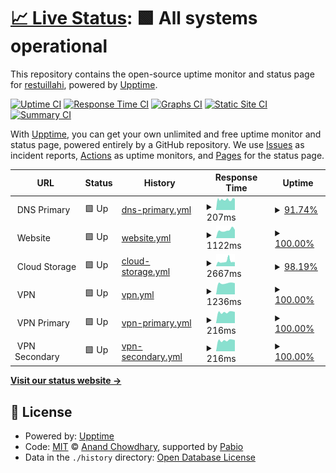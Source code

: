 # [📈 Live Status](https://restuillahi.github.io/uptime): <!--live status--> **🟩 All systems operational**

This repository contains the open-source uptime monitor and status page for [restuillahi](https://restuillahi.github.io/uptime), powered by [Upptime](https://github.com/upptime/upptime).

[![Uptime CI](https://github.com/restuillahi/uptime/workflows/Uptime%20CI/badge.svg)](https://github.com/restuillahi/uptime/actions?query=workflow%3A%22Uptime+CI%22)
[![Response Time CI](https://github.com/restuillahi/uptime/workflows/Response%20Time%20CI/badge.svg)](https://github.com/restuillahi/uptime/actions?query=workflow%3A%22Response+Time+CI%22)
[![Graphs CI](https://github.com/restuillahi/uptime/workflows/Graphs%20CI/badge.svg)](https://github.com/restuillahi/uptime/actions?query=workflow%3A%22Graphs+CI%22)
[![Static Site CI](https://github.com/restuillahi/uptime/workflows/Static%20Site%20CI/badge.svg)](https://github.com/restuillahi/uptime/actions?query=workflow%3A%22Static+Site+CI%22)
[![Summary CI](https://github.com/restuillahi/uptime/workflows/Summary%20CI/badge.svg)](https://github.com/restuillahi/uptime/actions?query=workflow%3A%22Summary+CI%22)

With [Upptime](https://upptime.js.org), you can get your own unlimited and free uptime monitor and status page, powered entirely by a GitHub repository. We use [Issues](https://github.com/restuillahi/uptime/issues) as incident reports, [Actions](https://github.com/restuillahi/uptime/actions) as uptime monitors, and [Pages](https://restuillahi.github.io/uptime) for the status page.

<!--start: status pages-->
<!-- This summary is generated by Upptime (https://github.com/upptime/upptime) -->
<!-- Do not edit this manually, your changes will be overwritten -->
<!-- prettier-ignore -->
| URL | Status | History | Response Time | Uptime |
| --- | ------ | ------- | ------------- | ------ |
| <img alt="" src="https://icons.duckduckgo.com/ip3/null.ico" height="13"> DNS Primary | 🟩 Up | [dns-primary.yml](https://github.com/restuillahi/uptime/commits/HEAD/history/dns-primary.yml) | <details><summary><img alt="Response time graph" src="./graphs/dns-primary/response-time-week.png" height="20"> 207ms</summary><br><a href="https://restuillahi.github.io/uptime/history/dns-primary"><img alt="Response time 214" src="https://img.shields.io/endpoint?url=https%3A%2F%2Fraw.githubusercontent.com%2Frestuillahi%2Fuptime%2FHEAD%2Fapi%2Fdns-primary%2Fresponse-time.json"></a><br><a href="https://restuillahi.github.io/uptime/history/dns-primary"><img alt="24-hour response time 220" src="https://img.shields.io/endpoint?url=https%3A%2F%2Fraw.githubusercontent.com%2Frestuillahi%2Fuptime%2FHEAD%2Fapi%2Fdns-primary%2Fresponse-time-day.json"></a><br><a href="https://restuillahi.github.io/uptime/history/dns-primary"><img alt="7-day response time 207" src="https://img.shields.io/endpoint?url=https%3A%2F%2Fraw.githubusercontent.com%2Frestuillahi%2Fuptime%2FHEAD%2Fapi%2Fdns-primary%2Fresponse-time-week.json"></a><br><a href="https://restuillahi.github.io/uptime/history/dns-primary"><img alt="30-day response time 211" src="https://img.shields.io/endpoint?url=https%3A%2F%2Fraw.githubusercontent.com%2Frestuillahi%2Fuptime%2FHEAD%2Fapi%2Fdns-primary%2Fresponse-time-month.json"></a><br><a href="https://restuillahi.github.io/uptime/history/dns-primary"><img alt="1-year response time 214" src="https://img.shields.io/endpoint?url=https%3A%2F%2Fraw.githubusercontent.com%2Frestuillahi%2Fuptime%2FHEAD%2Fapi%2Fdns-primary%2Fresponse-time-year.json"></a></details> | <details><summary><a href="https://restuillahi.github.io/uptime/history/dns-primary">91.74%</a></summary><a href="https://restuillahi.github.io/uptime/history/dns-primary"><img alt="All-time uptime 99.45%" src="https://img.shields.io/endpoint?url=https%3A%2F%2Fraw.githubusercontent.com%2Frestuillahi%2Fuptime%2FHEAD%2Fapi%2Fdns-primary%2Fuptime.json"></a><br><a href="https://restuillahi.github.io/uptime/history/dns-primary"><img alt="24-hour uptime 100.00%" src="https://img.shields.io/endpoint?url=https%3A%2F%2Fraw.githubusercontent.com%2Frestuillahi%2Fuptime%2FHEAD%2Fapi%2Fdns-primary%2Fuptime-day.json"></a><br><a href="https://restuillahi.github.io/uptime/history/dns-primary"><img alt="7-day uptime 91.74%" src="https://img.shields.io/endpoint?url=https%3A%2F%2Fraw.githubusercontent.com%2Frestuillahi%2Fuptime%2FHEAD%2Fapi%2Fdns-primary%2Fuptime-week.json"></a><br><a href="https://restuillahi.github.io/uptime/history/dns-primary"><img alt="30-day uptime 98.10%" src="https://img.shields.io/endpoint?url=https%3A%2F%2Fraw.githubusercontent.com%2Frestuillahi%2Fuptime%2FHEAD%2Fapi%2Fdns-primary%2Fuptime-month.json"></a><br><a href="https://restuillahi.github.io/uptime/history/dns-primary"><img alt="1-year uptime 99.45%" src="https://img.shields.io/endpoint?url=https%3A%2F%2Fraw.githubusercontent.com%2Frestuillahi%2Fuptime%2FHEAD%2Fapi%2Fdns-primary%2Fuptime-year.json"></a></details>
| <img alt="" src="https://icons.duckduckgo.com/ip3/null.ico" height="13"> Website | 🟩 Up | [website.yml](https://github.com/restuillahi/uptime/commits/HEAD/history/website.yml) | <details><summary><img alt="Response time graph" src="./graphs/website/response-time-week.png" height="20"> 1122ms</summary><br><a href="https://restuillahi.github.io/uptime/history/website"><img alt="Response time 1021" src="https://img.shields.io/endpoint?url=https%3A%2F%2Fraw.githubusercontent.com%2Frestuillahi%2Fuptime%2FHEAD%2Fapi%2Fwebsite%2Fresponse-time.json"></a><br><a href="https://restuillahi.github.io/uptime/history/website"><img alt="24-hour response time 1169" src="https://img.shields.io/endpoint?url=https%3A%2F%2Fraw.githubusercontent.com%2Frestuillahi%2Fuptime%2FHEAD%2Fapi%2Fwebsite%2Fresponse-time-day.json"></a><br><a href="https://restuillahi.github.io/uptime/history/website"><img alt="7-day response time 1122" src="https://img.shields.io/endpoint?url=https%3A%2F%2Fraw.githubusercontent.com%2Frestuillahi%2Fuptime%2FHEAD%2Fapi%2Fwebsite%2Fresponse-time-week.json"></a><br><a href="https://restuillahi.github.io/uptime/history/website"><img alt="30-day response time 1006" src="https://img.shields.io/endpoint?url=https%3A%2F%2Fraw.githubusercontent.com%2Frestuillahi%2Fuptime%2FHEAD%2Fapi%2Fwebsite%2Fresponse-time-month.json"></a><br><a href="https://restuillahi.github.io/uptime/history/website"><img alt="1-year response time 1021" src="https://img.shields.io/endpoint?url=https%3A%2F%2Fraw.githubusercontent.com%2Frestuillahi%2Fuptime%2FHEAD%2Fapi%2Fwebsite%2Fresponse-time-year.json"></a></details> | <details><summary><a href="https://restuillahi.github.io/uptime/history/website">100.00%</a></summary><a href="https://restuillahi.github.io/uptime/history/website"><img alt="All-time uptime 99.71%" src="https://img.shields.io/endpoint?url=https%3A%2F%2Fraw.githubusercontent.com%2Frestuillahi%2Fuptime%2FHEAD%2Fapi%2Fwebsite%2Fuptime.json"></a><br><a href="https://restuillahi.github.io/uptime/history/website"><img alt="24-hour uptime 100.00%" src="https://img.shields.io/endpoint?url=https%3A%2F%2Fraw.githubusercontent.com%2Frestuillahi%2Fuptime%2FHEAD%2Fapi%2Fwebsite%2Fuptime-day.json"></a><br><a href="https://restuillahi.github.io/uptime/history/website"><img alt="7-day uptime 100.00%" src="https://img.shields.io/endpoint?url=https%3A%2F%2Fraw.githubusercontent.com%2Frestuillahi%2Fuptime%2FHEAD%2Fapi%2Fwebsite%2Fuptime-week.json"></a><br><a href="https://restuillahi.github.io/uptime/history/website"><img alt="30-day uptime 100.00%" src="https://img.shields.io/endpoint?url=https%3A%2F%2Fraw.githubusercontent.com%2Frestuillahi%2Fuptime%2FHEAD%2Fapi%2Fwebsite%2Fuptime-month.json"></a><br><a href="https://restuillahi.github.io/uptime/history/website"><img alt="1-year uptime 99.71%" src="https://img.shields.io/endpoint?url=https%3A%2F%2Fraw.githubusercontent.com%2Frestuillahi%2Fuptime%2FHEAD%2Fapi%2Fwebsite%2Fuptime-year.json"></a></details>
| <img alt="" src="https://icons.duckduckgo.com/ip3/null.ico" height="13"> Cloud Storage | 🟩 Up | [cloud-storage.yml](https://github.com/restuillahi/uptime/commits/HEAD/history/cloud-storage.yml) | <details><summary><img alt="Response time graph" src="./graphs/cloud-storage/response-time-week.png" height="20"> 2667ms</summary><br><a href="https://restuillahi.github.io/uptime/history/cloud-storage"><img alt="Response time 2098" src="https://img.shields.io/endpoint?url=https%3A%2F%2Fraw.githubusercontent.com%2Frestuillahi%2Fuptime%2FHEAD%2Fapi%2Fcloud-storage%2Fresponse-time.json"></a><br><a href="https://restuillahi.github.io/uptime/history/cloud-storage"><img alt="24-hour response time 2210" src="https://img.shields.io/endpoint?url=https%3A%2F%2Fraw.githubusercontent.com%2Frestuillahi%2Fuptime%2FHEAD%2Fapi%2Fcloud-storage%2Fresponse-time-day.json"></a><br><a href="https://restuillahi.github.io/uptime/history/cloud-storage"><img alt="7-day response time 2667" src="https://img.shields.io/endpoint?url=https%3A%2F%2Fraw.githubusercontent.com%2Frestuillahi%2Fuptime%2FHEAD%2Fapi%2Fcloud-storage%2Fresponse-time-week.json"></a><br><a href="https://restuillahi.github.io/uptime/history/cloud-storage"><img alt="30-day response time 2287" src="https://img.shields.io/endpoint?url=https%3A%2F%2Fraw.githubusercontent.com%2Frestuillahi%2Fuptime%2FHEAD%2Fapi%2Fcloud-storage%2Fresponse-time-month.json"></a><br><a href="https://restuillahi.github.io/uptime/history/cloud-storage"><img alt="1-year response time 2098" src="https://img.shields.io/endpoint?url=https%3A%2F%2Fraw.githubusercontent.com%2Frestuillahi%2Fuptime%2FHEAD%2Fapi%2Fcloud-storage%2Fresponse-time-year.json"></a></details> | <details><summary><a href="https://restuillahi.github.io/uptime/history/cloud-storage">98.19%</a></summary><a href="https://restuillahi.github.io/uptime/history/cloud-storage"><img alt="All-time uptime 99.22%" src="https://img.shields.io/endpoint?url=https%3A%2F%2Fraw.githubusercontent.com%2Frestuillahi%2Fuptime%2FHEAD%2Fapi%2Fcloud-storage%2Fuptime.json"></a><br><a href="https://restuillahi.github.io/uptime/history/cloud-storage"><img alt="24-hour uptime 100.00%" src="https://img.shields.io/endpoint?url=https%3A%2F%2Fraw.githubusercontent.com%2Frestuillahi%2Fuptime%2FHEAD%2Fapi%2Fcloud-storage%2Fuptime-day.json"></a><br><a href="https://restuillahi.github.io/uptime/history/cloud-storage"><img alt="7-day uptime 98.19%" src="https://img.shields.io/endpoint?url=https%3A%2F%2Fraw.githubusercontent.com%2Frestuillahi%2Fuptime%2FHEAD%2Fapi%2Fcloud-storage%2Fuptime-week.json"></a><br><a href="https://restuillahi.github.io/uptime/history/cloud-storage"><img alt="30-day uptime 99.35%" src="https://img.shields.io/endpoint?url=https%3A%2F%2Fraw.githubusercontent.com%2Frestuillahi%2Fuptime%2FHEAD%2Fapi%2Fcloud-storage%2Fuptime-month.json"></a><br><a href="https://restuillahi.github.io/uptime/history/cloud-storage"><img alt="1-year uptime 99.22%" src="https://img.shields.io/endpoint?url=https%3A%2F%2Fraw.githubusercontent.com%2Frestuillahi%2Fuptime%2FHEAD%2Fapi%2Fcloud-storage%2Fuptime-year.json"></a></details>
| <img alt="" src="https://icons.duckduckgo.com/ip3/null.ico" height="13"> VPN | 🟩 Up | [vpn.yml](https://github.com/restuillahi/uptime/commits/HEAD/history/vpn.yml) | <details><summary><img alt="Response time graph" src="./graphs/vpn/response-time-week.png" height="20"> 1236ms</summary><br><a href="https://restuillahi.github.io/uptime/history/vpn"><img alt="Response time 1142" src="https://img.shields.io/endpoint?url=https%3A%2F%2Fraw.githubusercontent.com%2Frestuillahi%2Fuptime%2FHEAD%2Fapi%2Fvpn%2Fresponse-time.json"></a><br><a href="https://restuillahi.github.io/uptime/history/vpn"><img alt="24-hour response time 1236" src="https://img.shields.io/endpoint?url=https%3A%2F%2Fraw.githubusercontent.com%2Frestuillahi%2Fuptime%2FHEAD%2Fapi%2Fvpn%2Fresponse-time-day.json"></a><br><a href="https://restuillahi.github.io/uptime/history/vpn"><img alt="7-day response time 1236" src="https://img.shields.io/endpoint?url=https%3A%2F%2Fraw.githubusercontent.com%2Frestuillahi%2Fuptime%2FHEAD%2Fapi%2Fvpn%2Fresponse-time-week.json"></a><br><a href="https://restuillahi.github.io/uptime/history/vpn"><img alt="30-day response time 1193" src="https://img.shields.io/endpoint?url=https%3A%2F%2Fraw.githubusercontent.com%2Frestuillahi%2Fuptime%2FHEAD%2Fapi%2Fvpn%2Fresponse-time-month.json"></a><br><a href="https://restuillahi.github.io/uptime/history/vpn"><img alt="1-year response time 1142" src="https://img.shields.io/endpoint?url=https%3A%2F%2Fraw.githubusercontent.com%2Frestuillahi%2Fuptime%2FHEAD%2Fapi%2Fvpn%2Fresponse-time-year.json"></a></details> | <details><summary><a href="https://restuillahi.github.io/uptime/history/vpn">100.00%</a></summary><a href="https://restuillahi.github.io/uptime/history/vpn"><img alt="All-time uptime 99.77%" src="https://img.shields.io/endpoint?url=https%3A%2F%2Fraw.githubusercontent.com%2Frestuillahi%2Fuptime%2FHEAD%2Fapi%2Fvpn%2Fuptime.json"></a><br><a href="https://restuillahi.github.io/uptime/history/vpn"><img alt="24-hour uptime 100.00%" src="https://img.shields.io/endpoint?url=https%3A%2F%2Fraw.githubusercontent.com%2Frestuillahi%2Fuptime%2FHEAD%2Fapi%2Fvpn%2Fuptime-day.json"></a><br><a href="https://restuillahi.github.io/uptime/history/vpn"><img alt="7-day uptime 100.00%" src="https://img.shields.io/endpoint?url=https%3A%2F%2Fraw.githubusercontent.com%2Frestuillahi%2Fuptime%2FHEAD%2Fapi%2Fvpn%2Fuptime-week.json"></a><br><a href="https://restuillahi.github.io/uptime/history/vpn"><img alt="30-day uptime 100.00%" src="https://img.shields.io/endpoint?url=https%3A%2F%2Fraw.githubusercontent.com%2Frestuillahi%2Fuptime%2FHEAD%2Fapi%2Fvpn%2Fuptime-month.json"></a><br><a href="https://restuillahi.github.io/uptime/history/vpn"><img alt="1-year uptime 99.77%" src="https://img.shields.io/endpoint?url=https%3A%2F%2Fraw.githubusercontent.com%2Frestuillahi%2Fuptime%2FHEAD%2Fapi%2Fvpn%2Fuptime-year.json"></a></details>
| <img alt="" src="https://icons.duckduckgo.com/ip3/null.ico" height="13"> VPN Primary | 🟩 Up | [vpn-primary.yml](https://github.com/restuillahi/uptime/commits/HEAD/history/vpn-primary.yml) | <details><summary><img alt="Response time graph" src="./graphs/vpn-primary/response-time-week.png" height="20"> 216ms</summary><br><a href="https://restuillahi.github.io/uptime/history/vpn-primary"><img alt="Response time 214" src="https://img.shields.io/endpoint?url=https%3A%2F%2Fraw.githubusercontent.com%2Frestuillahi%2Fuptime%2FHEAD%2Fapi%2Fvpn-primary%2Fresponse-time.json"></a><br><a href="https://restuillahi.github.io/uptime/history/vpn-primary"><img alt="24-hour response time 220" src="https://img.shields.io/endpoint?url=https%3A%2F%2Fraw.githubusercontent.com%2Frestuillahi%2Fuptime%2FHEAD%2Fapi%2Fvpn-primary%2Fresponse-time-day.json"></a><br><a href="https://restuillahi.github.io/uptime/history/vpn-primary"><img alt="7-day response time 216" src="https://img.shields.io/endpoint?url=https%3A%2F%2Fraw.githubusercontent.com%2Frestuillahi%2Fuptime%2FHEAD%2Fapi%2Fvpn-primary%2Fresponse-time-week.json"></a><br><a href="https://restuillahi.github.io/uptime/history/vpn-primary"><img alt="30-day response time 213" src="https://img.shields.io/endpoint?url=https%3A%2F%2Fraw.githubusercontent.com%2Frestuillahi%2Fuptime%2FHEAD%2Fapi%2Fvpn-primary%2Fresponse-time-month.json"></a><br><a href="https://restuillahi.github.io/uptime/history/vpn-primary"><img alt="1-year response time 214" src="https://img.shields.io/endpoint?url=https%3A%2F%2Fraw.githubusercontent.com%2Frestuillahi%2Fuptime%2FHEAD%2Fapi%2Fvpn-primary%2Fresponse-time-year.json"></a></details> | <details><summary><a href="https://restuillahi.github.io/uptime/history/vpn-primary">100.00%</a></summary><a href="https://restuillahi.github.io/uptime/history/vpn-primary"><img alt="All-time uptime 99.78%" src="https://img.shields.io/endpoint?url=https%3A%2F%2Fraw.githubusercontent.com%2Frestuillahi%2Fuptime%2FHEAD%2Fapi%2Fvpn-primary%2Fuptime.json"></a><br><a href="https://restuillahi.github.io/uptime/history/vpn-primary"><img alt="24-hour uptime 100.00%" src="https://img.shields.io/endpoint?url=https%3A%2F%2Fraw.githubusercontent.com%2Frestuillahi%2Fuptime%2FHEAD%2Fapi%2Fvpn-primary%2Fuptime-day.json"></a><br><a href="https://restuillahi.github.io/uptime/history/vpn-primary"><img alt="7-day uptime 100.00%" src="https://img.shields.io/endpoint?url=https%3A%2F%2Fraw.githubusercontent.com%2Frestuillahi%2Fuptime%2FHEAD%2Fapi%2Fvpn-primary%2Fuptime-week.json"></a><br><a href="https://restuillahi.github.io/uptime/history/vpn-primary"><img alt="30-day uptime 100.00%" src="https://img.shields.io/endpoint?url=https%3A%2F%2Fraw.githubusercontent.com%2Frestuillahi%2Fuptime%2FHEAD%2Fapi%2Fvpn-primary%2Fuptime-month.json"></a><br><a href="https://restuillahi.github.io/uptime/history/vpn-primary"><img alt="1-year uptime 99.78%" src="https://img.shields.io/endpoint?url=https%3A%2F%2Fraw.githubusercontent.com%2Frestuillahi%2Fuptime%2FHEAD%2Fapi%2Fvpn-primary%2Fuptime-year.json"></a></details>
| <img alt="" src="https://icons.duckduckgo.com/ip3/null.ico" height="13"> VPN Secondary | 🟩 Up | [vpn-secondary.yml](https://github.com/restuillahi/uptime/commits/HEAD/history/vpn-secondary.yml) | <details><summary><img alt="Response time graph" src="./graphs/vpn-secondary/response-time-week.png" height="20"> 216ms</summary><br><a href="https://restuillahi.github.io/uptime/history/vpn-secondary"><img alt="Response time 214" src="https://img.shields.io/endpoint?url=https%3A%2F%2Fraw.githubusercontent.com%2Frestuillahi%2Fuptime%2FHEAD%2Fapi%2Fvpn-secondary%2Fresponse-time.json"></a><br><a href="https://restuillahi.github.io/uptime/history/vpn-secondary"><img alt="24-hour response time 219" src="https://img.shields.io/endpoint?url=https%3A%2F%2Fraw.githubusercontent.com%2Frestuillahi%2Fuptime%2FHEAD%2Fapi%2Fvpn-secondary%2Fresponse-time-day.json"></a><br><a href="https://restuillahi.github.io/uptime/history/vpn-secondary"><img alt="7-day response time 216" src="https://img.shields.io/endpoint?url=https%3A%2F%2Fraw.githubusercontent.com%2Frestuillahi%2Fuptime%2FHEAD%2Fapi%2Fvpn-secondary%2Fresponse-time-week.json"></a><br><a href="https://restuillahi.github.io/uptime/history/vpn-secondary"><img alt="30-day response time 213" src="https://img.shields.io/endpoint?url=https%3A%2F%2Fraw.githubusercontent.com%2Frestuillahi%2Fuptime%2FHEAD%2Fapi%2Fvpn-secondary%2Fresponse-time-month.json"></a><br><a href="https://restuillahi.github.io/uptime/history/vpn-secondary"><img alt="1-year response time 214" src="https://img.shields.io/endpoint?url=https%3A%2F%2Fraw.githubusercontent.com%2Frestuillahi%2Fuptime%2FHEAD%2Fapi%2Fvpn-secondary%2Fresponse-time-year.json"></a></details> | <details><summary><a href="https://restuillahi.github.io/uptime/history/vpn-secondary">100.00%</a></summary><a href="https://restuillahi.github.io/uptime/history/vpn-secondary"><img alt="All-time uptime 99.79%" src="https://img.shields.io/endpoint?url=https%3A%2F%2Fraw.githubusercontent.com%2Frestuillahi%2Fuptime%2FHEAD%2Fapi%2Fvpn-secondary%2Fuptime.json"></a><br><a href="https://restuillahi.github.io/uptime/history/vpn-secondary"><img alt="24-hour uptime 100.00%" src="https://img.shields.io/endpoint?url=https%3A%2F%2Fraw.githubusercontent.com%2Frestuillahi%2Fuptime%2FHEAD%2Fapi%2Fvpn-secondary%2Fuptime-day.json"></a><br><a href="https://restuillahi.github.io/uptime/history/vpn-secondary"><img alt="7-day uptime 100.00%" src="https://img.shields.io/endpoint?url=https%3A%2F%2Fraw.githubusercontent.com%2Frestuillahi%2Fuptime%2FHEAD%2Fapi%2Fvpn-secondary%2Fuptime-week.json"></a><br><a href="https://restuillahi.github.io/uptime/history/vpn-secondary"><img alt="30-day uptime 100.00%" src="https://img.shields.io/endpoint?url=https%3A%2F%2Fraw.githubusercontent.com%2Frestuillahi%2Fuptime%2FHEAD%2Fapi%2Fvpn-secondary%2Fuptime-month.json"></a><br><a href="https://restuillahi.github.io/uptime/history/vpn-secondary"><img alt="1-year uptime 99.79%" src="https://img.shields.io/endpoint?url=https%3A%2F%2Fraw.githubusercontent.com%2Frestuillahi%2Fuptime%2FHEAD%2Fapi%2Fvpn-secondary%2Fuptime-year.json"></a></details>

<!--end: status pages-->

[**Visit our status website →**](https://restuillahi.github.io/uptime)

## 📄 License

- Powered by: [Upptime](https://github.com/upptime/upptime)
- Code: [MIT](./LICENSE) © [Anand Chowdhary](https://anandchowdhary.com), supported by [Pabio](https://pabio.com)
- Data in the `./history` directory: [Open Database License](https://opendatacommons.org/licenses/odbl/1-0/)
